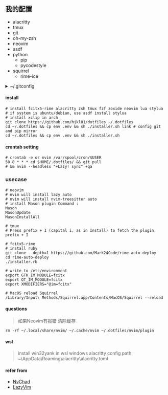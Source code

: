 ## 我的配置

- alacritty
- tmux
- git
- oh-my-zsh
- neovim
- asdf
- python
  - pip
  - pycodestyle
- squirrel
  - rime-ice

<details><summary> ~/.gitconfig </summary>

```shell
# ~/.gitconfig
[pull]
	rebase = false
[user]
	email =
	name =
[filter "lfs"]
	clean = git-lfs clean -- %f
	smudge = git-lfs smudge -- %f
	process = git-lfs filter-process
	required = true
[init]
	defaultBranch = master

[alias]
  lg = log --graph --abbrev-commit --decorate --format=format:'%C(bold blue)%h%C(reset) - %C(bold cyan)%aD%C(reset) %C(bold green)(%ar)%C(reset) %C(white)%s%C(reset) %C(dim white)- %an%C(reset)%C(bold yellow)%d%C(reset)' --all
  lp = log --stat -p

; [http "https://github.com"]
; 	postBuffer = 524288000
; 	proxy = socks5://127.0.0.1:1080
; [https "https://github.com"]
; 	postBuffer = 524288000
; 	proxy = socks5://127.0.0.1:1080

; [url "https://gitclone.com/github.com"]
; [url "https://fastly.jsdelivr.net/https://github.com"]
; [url "https://testingcf.jsdelivr.net/https://github.com"]
; [url "https://raw.fastgit.org/https://github.com"]
; [url "https://ghproxy.com/https://github.com"]
; [url "https://cdn.jsdelivr.net/https://github.com"]
[url "https://gh.hjkl01.cn/proxy/https://github.com"]
	insteadOf = https://github.com
```

</details>

#### install

```shell
# install fcitx5-rime alacritty zsh tmux fzf zoxide neovim lua stylua
# if system is ubuntu/debian, use asdf install stylua
# install xclip in arch
git clone https://github.com/hjkl01/dotfiles ~/.dotfiles
cd ~/.dotfiles && cp env .env && sh ./installer.sh link # config git and pip mirror
cd ~/.dotfiles && cp env .env && sh ./installer.sh
```

#### crontab setting

```shell
# crontab -e or nvim /var/spool/cron/$USER
50 8 * * * cd $HOME/.dotfiles/ && git pull
# && nvim --headless "+Lazy! sync" +qa
```

### usecase
```shell
# neovim
# nvim will install lazy auto
# nvim will install nvim-treesitter auto
# install Mason plugin Command :
Mason
MasonUpdate
MasonInstallAll

# tmux
# Press prefix + I (capital i, as in Install) to fetch the plugin.
prefix + I

# fcitx5-rime
# install ruby
git clone --depth=1 https://github.com/Mark24Code/rime-auto-deploy
cd rime-auto-deploy
./installer.rb

# write to /etc/environment
export GTK_IM_MODULE=fcitx
export QT_IM_MODULE=fcitx
export XMODIFIERS="@im=fcitx"

# MacOS reload Squirrel
/Library/Input\ Methods/Squirrel.app/Contents/MacOS/Squirrel --reload
```

#### questions

> 如果Neovim有报错 清除缓存

```shell
rm -rf ~/.local/share/nvim/ ~/.cache/nvim ~/.dotfiles/nvim/plugin
```

#### wsl

> install win32yank in wsl
> windows alacritty config path: ~\AppData\Roaming\alacritty\alacritty.toml

#### refer from

- [NvChad](https://github.com/NvChad/NvChad)
- [LazyVim](https://github.com/LazyVim/LazyVim)
